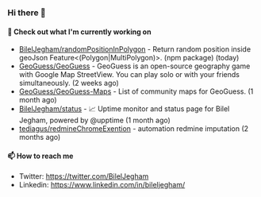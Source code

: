 ### Hi there 👋

#### 👷 Check out what I'm currently working on

- [BilelJegham/randomPositionInPolygon](https://github.com/BilelJegham/randomPositionInPolygon) - Return random position inside geoJson Feature&lt;(Polygon|MultiPolygon)&gt;. (npm package)  (today)
- [GeoGuess/GeoGuess](https://github.com/GeoGuess/GeoGuess) - GeoGuess is an open-source geography game with Google Map StreetView. You can play solo or with your friends simultaneously. (2 weeks ago)
- [GeoGuess/GeoGuess-Maps](https://github.com/GeoGuess/GeoGuess-Maps) - List of community maps for GeoGuess. (1 month ago)
- [BilelJegham/status](https://github.com/BilelJegham/status) - 📈 Uptime monitor and status page for Bilel Jegham, powered by @upptime (1 month ago)
- [tediagus/redmineChromeExention](https://github.com/tediagus/redmineChromeExention) - automation redmine imputation (2 months ago)


#### 📫 How to reach me

- Twitter: https://twitter.com/BilelJegham
- Linkedin: https://www.linkedin.com/in/bileljegham/
